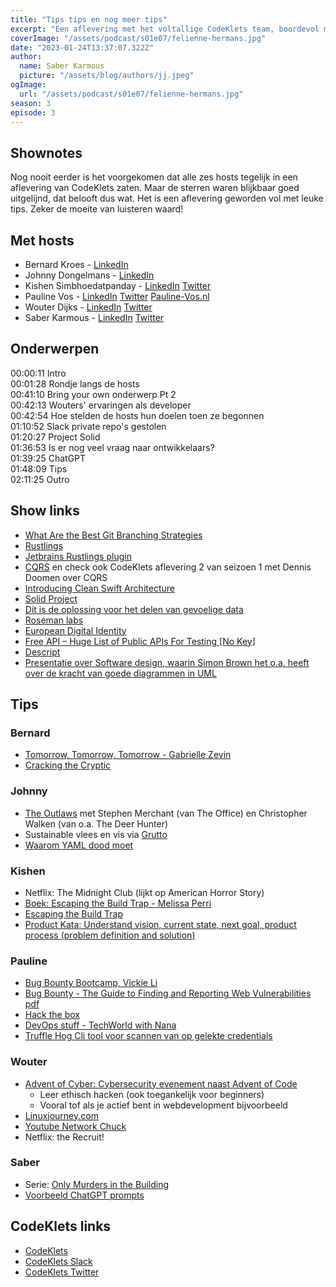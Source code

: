 ```yaml
---
title: "Tips tips en nog meer tips"
excerpt: "Een aflevering met het voltallige CodeKlets team, boordevol met tips, tips en nog eens tips!"
coverImage: "/assets/podcast/s01e07/felienne-hermans.jpg"
date: "2023-01-24T13:37:07.322Z"
author:
  name: Saber Karmous
  picture: "/assets/blog/authors/jj.jpeg"
ogImage:
  url: "/assets/podcast/s01e07/felienne-hermans.jpg"
season: 3
episode: 3
---
```


## Shownotes

Nog nooit eerder is het voorgekomen dat alle zes hosts tegelijk in een aflevering van CodeKlets zaten. Maar de sterren waren blijkbaar goed uitgelijnd, dat belooft dus wat. Het is een aflevering geworden vol met leuke tips. Zeker de moeite van luisteren waard!

## Met hosts

- Bernard Kroes - [LinkedIn](https://www.linkedin.com/in/bernard-kroes-5050a82/)
- Johnny Dongelmans - [LinkedIn](https://www.linkedin.com/in/johnnydongelmans/)
- Kishen Simbhoedatpanday - [LinkedIn](https://www.linkedin.com/in/kishensimbhoedatpanday/) [Twitter](https://twitter.com/kishenpanday)
- Pauline Vos - [LinkedIn](https://www.linkedin.com/in/paulinepvos/) [Twitter](https://twitter.com/vanamerongen) [Pauline-Vos.nl](https://www.pauline-vos.nl)
- Wouter Dijks - [LinkedIn](https://www.linkedin.com/in/wouterdijks/) [Twitter](https://twitter.com/AdvocadoJager)
- Saber Karmous - [LinkedIn](https://www.linkedin.com/in/saberkarmous/) [Twitter](https://twitter.com/sdotone)

## Onderwerpen

00:00:11 Intro  
00:01:28 Rondje langs de hosts  
00:41:10 Bring your own onderwerp Pt 2  
00:42:13 Wouters' ervaringen als developer  
00:42:54 Hoe stelden de hosts hun doelen toen ze begonnen  
01:10:52 Slack private repo's gestolen  
01:20:27 Project Solid  
01:36:53 Is er nog veel vraag naar ontwikkelaars?  
01:39:25 ChatGPT  
01:48:09 Tips  
02:11:25 Outro

## Show links

- [What Are the Best Git Branching Strategies](https://www.flagship.io/git-branching-strategies/)
- [Rustlings](https://github.com/rust-lang/rustlings)
- [Jetbrains Rustlings plugin](https://plugins.jetbrains.com/plugin/16631-rustlings)
- [CQRS](https://martinfowler.com/bliki/CQRS.html) en check ook CodeKlets aflevering 2 van seizoen 1 met Dennis Doomen over CQRS
- [Introducing Clean Swift Architecture](https://medium.com/hackernoon/introducing-clean-swift-architecture-vip-770a639ad7bf)
- [Solid Project](https://solidproject.org/)
- [Dit is de oplossing voor het delen van gevoelige data](https://www.bnr.nl/podcast/eyeopeners/10493216/dit-is-de-oplossing-voor-het-delen-van-gevoelige-data)
- [Roseman labs](https://rosemanlabs.com/)
- [European Digital Identity](https://commission.europa.eu/strategy-and-policy/priorities-2019-2024/europe-fit-digital-age/european-digital-identity_en)
- [Free API – Huge List of Public APIs For Testing [No Key]](https://apipheny.io/free-api/#apis-without-key)
- [Descript](https://www.descript.com/)
- [Presentatie over Software design, waarin Simon Brown het o.a. heeft over de kracht van goede diagrammen in UML](https://youtu.be/gNj8I4uSTgc)

## Tips

### Bernard

- [Tomorrow, Tomorrow, Tomorrow - Gabrielle Zevin](https://www.goodreads.com/book/show/58784475-tomorrow-and-tomorrow-and-tomorrow)
- [Cracking the Cryptic](https://coffeebean.games/ctc-greatest-hits/)

### Johnny

- [The Outlaws](https://www.imdb.com/title/tt11646832/) met Stephen Merchant (van The Office) en Christopher Walken (van o.a. The Deer Hunter)
- Sustainable vlees en vis via [Grutto](https://www.grutto.com)
- [Waarom YAML dood moet](https://ruudvanasseldonk.com/2023/01/11/the-yaml-document-from-hell)

### Kishen

- Netflix: The Midnight Club (lijkt op American Horror Story)
- [Boek: Escaping the Build Trap - Melissa Perri](https://www.bol.com/nl/nl/p/escaping-the-build-trap/9200000072521371/)
- [Escaping the Build Trap](https://www.youtube.com/watch?v=DmJXpI7OJuY)
- [Product Kata: Understand vision, current state, next goal, product process (problem definition and solution)](https://llorllale.github.io/assets/img/books/build-trap/product-kata.png)

### Pauline

- [Bug Bounty Bootcamp, Vickie Li](https://github.com/akr3ch/BugBountyBooks)
- [Bug Bounty - The Guide to Finding and Reporting Web Vulnerabilities pdf](https://github.com/akr3ch/BugBountyBooks/blob/main/Bug%20Bounty%20Bootcamp%20The%20Guide%20to%20Finding%20and%20Reporting%20Web%20Vulnerabilities%20by%20Vickie%20Li.pdf)
- [Hack the box](https://www.hackthebox.com/)
- [DevOps stuff - TechWorld with Nana](https://www.techworld-with-nana.com/)
- [Truffle Hog Cli tool voor scannen van op gelekte credentials](https://github.com/trufflesecurity/trufflehog)

### Wouter

- [Advent of Cyber: Cybersecurity evenement naast Advent of Code](https://tryhackme.com/christmas)
  - Leer ethisch hacken (ook toegankelijk voor beginners)
  - Vooral tof als je actief bent in webdevelopment bijvoorbeeld
- [Linuxjourney.com](https://github.com/cindyq/linuxjourney)
- [Youtube Network Chuck](https://www.youtube.com/channel/UC9x0AN7BWHpCDHSm9NiJFJQ)
- Netflix: the Recruit!

### Saber

- Serie: [Only Murders in the Building](https://en.wikipedia.org/wiki/Only_Murders_in_the_Building)
- [Voorbeeld ChatGPT prompts](https://github.com/f/awesome-chatgpt-prompts)

## CodeKlets links

- [CodeKlets](https://codeklets.nl)
- [CodeKlets Slack](https://join.slack.com/t/codeklets/shared_invite/enQtNzQ4MTI4MTMxNzY2LWYzNTk0NzE1YzdkNDczYTg1MDBjZDIyZjkzMThmYTBkZTY3ZTBhNDYyOGY4OWQxZGExM2Q5NzA2ZDM0NGY1ZGM)
- [CodeKlets Twitter](https://twitter.com/codeklets)
